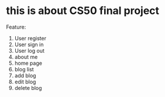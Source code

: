 # this is about CS50 final project

Feature:

1. User register
2. User sign in
3. User log out
4. about me
5. home page
6. blog list
7. add blog
8. edit blog
9. delete blog